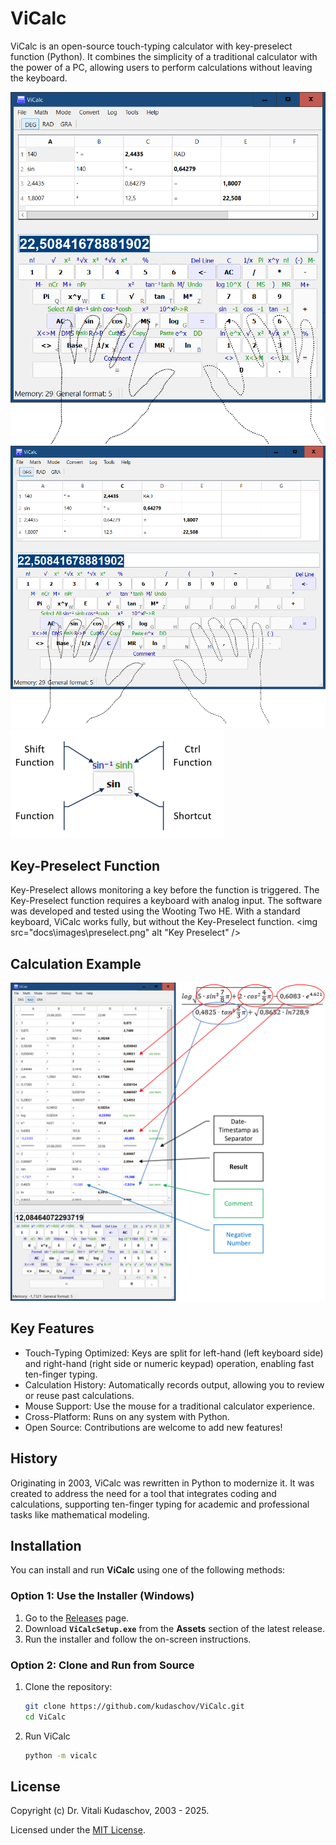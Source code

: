 # ViCalc

ViCalc is an open-source touch-typing calculator with key-preselect function (Python). It combines the simplicity of a traditional calculator with the power of a PC, allowing users to perform calculations without leaving the keyboard.

<img src="docs/images/ViCalc.png" alt="ViCalc Screenshot" width="550" />
<img src="docs/images/ViCalc_rightside_keyboard.png" alt="ViCalc Screenshot" width="670" />
<img src="docs/images/key.png" alt="ViCalc Key" />

## Key-Preselect Function
Key-Preselect allows monitoring a key before the function is triggered.
The Key-Preselect function requires a keyboard with analog input. The software was developed and tested using the Wooting Two HE.
With a standard keyboard, ViCalc works fully, but without the Key-Preselect function.
<img src="docs\images\preselect.png" alt "Key Preselect" />

## Calculation Example
<img src="docs/images/ViCalcExample.png" alt = "ViCalc Calculation Example" width="760" />

## Key Features

- Touch-Typing Optimized: Keys are split for left-hand (left keyboard side) and right-hand (right side or numeric keypad) operation, enabling fast ten-finger typing.
- Calculation History: Automatically records output, allowing you to review or reuse past calculations.
- Mouse Support: Use the mouse for a traditional calculator experience.
- Cross-Platform: Runs on any system with Python.
- Open Source: Contributions are welcome to add new features!

## History

Originating in 2003, ViCalc was rewritten in Python to modernize it. It was created to address the need for a tool that integrates coding and calculations, supporting ten-finger typing for academic and professional tasks like mathematical modeling.

## Installation

You can install and run **ViCalc** using one of the following methods:

### Option 1: Use the Installer (Windows)

1. Go to the [Releases](https://github.com/Kudaschov/ViCalc/releases) page.
2. Download **`ViCalcSetup.exe`** from the **Assets** section of the latest release.
3. Run the installer and follow the on-screen instructions.

### Option 2: Clone and Run from Source

1. Clone the repository:
   ```bash
   git clone https://github.com/kudaschov/ViCalc.git
   cd ViCalc

2. Run ViCalc
   ```bash
   python -m vicalc

## License
Copyright (c) Dr. Vitali Kudaschov, 2003 - 2025.

Licensed under the [MIT License](./LICENSE).
